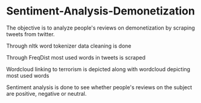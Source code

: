 # Sentiment-Analysis-Demonetization
The objective is to analyze people's reviews on demonetization by scraping tweets from twitter.

Through nltk word tokenizer data cleaning is done

Through FreqDist most used words in tweets is scraped

Wordcloud linking to terrorism is depicted along with wordcloud depicting most used words

Sentiment analysis is done to see whether people's reviews on the subject are positive, negative or neutral.
